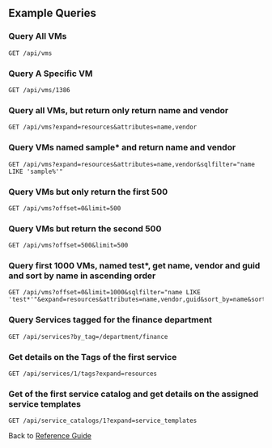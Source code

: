 ## Example Queries

### Query All VMs

```
GET /api/vms
```

### Query A Specific VM

```
GET /api/vms/1386
```

### Query all VMs, but return only return name and vendor

```
GET /api/vms?expand=resources&attributes=name,vendor
```

### Query VMs named sample* and return name and vendor

```
GET /api/vms?expand=resources&attributes=name,vendor&sqlfilter="name LIKE 'sample%'"
```

### Query VMs but only return the first 500

```
GET /api/vms?offset=0&limit=500
```

### Query VMs but return the second 500

```
GET /api/vms?offset=500&limit=500
```

### Query first 1000 VMs, named test*, get name, vendor and guid and sort by name in ascending order

```
GET /api/vms?offset=0&limit=1000&sqlfilter="name LIKE 'test*'"&expand=resources&attributes=name,vendor,guid&sort_by=name&sort_order=asc
```

### Query Services tagged for the finance department

```
GET /api/services?by_tag=/department/finance
```

### Get details on the Tags of the first service

```
GET /api/services/1/tags?expand=resources
```

### Get of the first service catalog and get details on the assigned service templates

```
GET /api/service_catalogs/1?expand=service_templates
```

Back to [Reference Guide](../reference.md)
